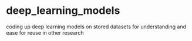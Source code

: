 # deep_learning_models
coding up deep learning models on stored datasets for understanding and ease for reuse in other research
